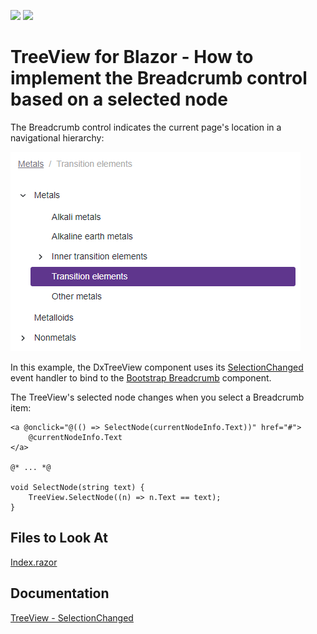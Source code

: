 <!-- default badges list -->
[![](https://img.shields.io/badge/Open_in_DevExpress_Support_Center-FF7200?style=flat-square&logo=DevExpress&logoColor=white)](https://supportcenter.devexpress.com/ticket/details/T848395)
[![](https://img.shields.io/badge/📖_How_to_use_DevExpress_Examples-e9f6fc?style=flat-square)](https://docs.devexpress.com/GeneralInformation/403183)
<!-- default badges end -->

# TreeView for Blazor - How to implement the Breadcrumb control based on a selected node 

The Breadcrumb control indicates the current page's location in a navigational hierarchy:

![TreeView as Breadcrumb](/TreeView.png)

In this example, the DxTreeView component uses its [SelectionChanged](https://docs.devexpress.com/Blazor/DevExpress.Blazor.DxTreeView.SelectionChanged) event handler to bind to the [Bootstrap Breadcrumb](https://getbootstrap.com/docs/4.0/components/breadcrumb/) component.

The TreeView's selected node changes when you select a Breadcrumb item:
```
<a @onclick="@(() => SelectNode(currentNodeInfo.Text))" href="#">
    @currentNodeInfo.Text
</a>

@* ... *@

void SelectNode(string text) {
    TreeView.SelectNode((n) => n.Text == text);
}
```

<!-- default file list -->
## Files to Look At

[Index.razor](./CS/TreeViewBreadcrumbs/Pages/Index.razor)
<!-- default file list end -->

## Documentation

[TreeView - SelectionChanged](https://docs.devexpress.com/Blazor/DevExpress.Blazor.DxTreeView.SelectionChanged)
